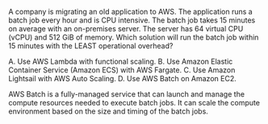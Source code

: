 A company is migrating an old application to AWS. The application runs a batch job every hour and is CPU intensive. The batch job takes 15 minutes on average with an on-premises server. The server has 64 virtual CPU (vCPU) and 512 GiB of memory. Which solution will run the batch job within 15 minutes with the LEAST operational overhead?

A. Use AWS Lambda with functional scaling. 
B. Use Amazon Elastic Container Service (Amazon ECS) with AWS Fargate. 
C. Use Amazon Lightsail with AWS Auto Scaling. 
D. Use AWS Batch on Amazon EC2.

AWS Batch is a fully-managed service that can launch and manage the compute resources needed to execute batch jobs. It can scale the compute environment based on the size and timing of the batch jobs.